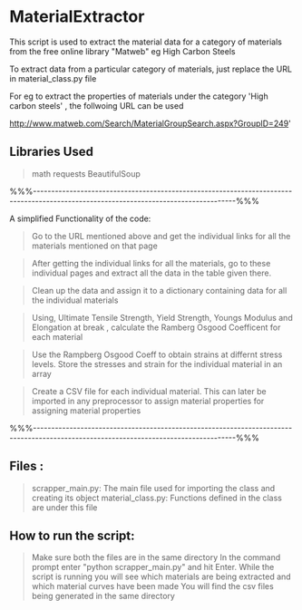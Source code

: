 # MaterialExtractor

This script is used to extract the material data for a category of materials from the free online library "Matweb" eg High Carbon Steels

To extract data from a particular category of materials, just replace the URL in material_class.py file

For eg to extract the properties of materials under the category 'High carbon steels' , the follwoing URL can be used

http://www.matweb.com/Search/MaterialGroupSearch.aspx?GroupID=249'

## Libraries Used
> math
> requests
> BeautifulSoup

%%%-------------------------------------------------------------------------------------------------------------------------------------%%%

A simplified Functionality of the code:

> Go to the URL mentioned above and get the individual links for all the materials mentioned on that page

> After getting the individual links for all the materials, go to these individual pages and extract all the data in the table given there.

> Clean up the data and assign it to a dictionary containing data for all the individual materials

> Using, Ultimate Tensile Strength, Yield Strength, Youngs Modulus and Elongation at break , calculate the Ramberg Osgood Coefficent for each material

> Use the Rampberg Osgood Coeff to obtain strains at differnt stress levels. Store the stresses and strain for the individual material in an array

> Create a CSV file for each individual material. This can later be imported in any preprocessor to assign material properties for assigning material properties

%%%-------------------------------------------------------------------------------------------------------------------------------------%%%

## Files : 

> scrapper_main.py: The main file used for importing the class and creating its object
> material_class.py: Functions defined in the class are under this file

## How to run the script:

> Make sure both the files are in the same directory
> In the command prompt enter "python scrapper_main.py" and hit Enter.
> While the script is running you will see which materials are being extracted and which material curves have been made
> You will find the csv files being generated in the same directory